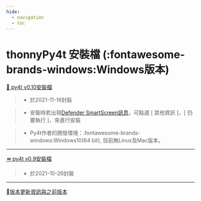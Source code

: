 ```yaml
---
hide:
  - navigation
  - toc
---
```


# thonnyPy4t 安裝檔 (:fontawesome-brands-windows:Windows版本)

[🔽 py4t v0.10安裝檔](https://github.com/beardad1975/py4t/releases/download/v0.10/thonnyPy4t-0.10.exe) 

> - 於2021-11-16封裝

> - 安裝時若出現[Defender SmartScreen訊息](assets/images/smart_screen.jpg)，可點選 [ 其他資訊 ]，[ 仍要執行 ]，來進行安裝

> - Py4t作者的開發環境：:fontawesome-brands-windows:Windows10(64 bit), 目前無Linux及Mac版本。

---------------


[⏪ py4t v0.9安裝檔](https://github.com/beardad1975/py4t/releases/download/v0.9/thonnyPy4t-0.9.exe) 

> - 於2021-10-26封裝



---------------



💬[版本更新資訊與之前版本](https://github.com/beardad1975/py4t/releases)



